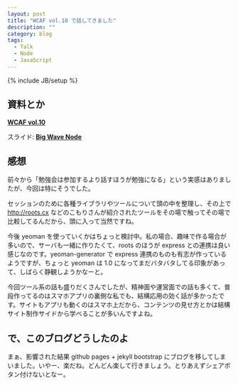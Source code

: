 ```yaml
---
layout: post
title: "WCAF vol.10 で話してきました"
description: ""
category: blog
tags:
  - Talk
  - Node
  - JavaScript
---
```

{% include JB/setup %}

## 資料とか

**[WCAF vol.10](http://wcaf.github.io/seminar/10/)**

スライド: **[Big Wave Node](/slides/wcaf-vol.10-big-wave-node/)**

## 感想

前々から「勉強会は参加するより話すほうが勉強になる」という実感はありましたが、今回は特にそうでした。

セッションのために各種ライブラリやツールについて頭の中を整理し、その上で <http://roots.cx> などのこもりさんが紹介されたツールをその場で触ってその場で比較してるんだから、頭に入って当然ですね。

今後 yeoman を使っていくかはちょっと検討中。私の場合、趣味で作る場合が多いので、サーバも一緒に作りたくて、roots のほうが express との連携は良い感じなのです。yeoman-generator で express 連携のものも有志が作っているようですが、ちょっと yeoman は 1.0 になってまだバタバタしてる印象があって、しばらく静観しようかなーと。

今回ツール系の話も盛りだくさんでしたが、精神面や運営面での話も多くて、普段作ってるのはスマホアプリの裏側な私でも、結構応用の効く話が多かったです。サイトもアプリも動くのはスマホ上だから、コンテンツの見せ方とかは結構サイト制作サイドから学べることが多いんですよね。

## で、このブログどうしたのよ

まぁ、影響された結果 github pages + jekyll bootstrap にブログを移してしまいました。いやー、楽だね。どんどん楽して行きましょう。とりあえずシェアボタン付けないとなー。
